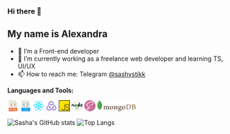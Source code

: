 ### Hi there 👋
## My name is Alexandra

- 🔭 I’m a Front-end developer
- 🌱 I’m currently working as a freelance web developer and learning TS, UI/UX
- 📫 How to reach me: Telegram [@sashystikk](https://t.me/sashystikk)

**Languages and Tools:**

<code><img height="25" src="https://github.com/alexandra-stepanova/alexandra-stepanova/blob/main/assets/10714751421536080157.svg"></code>
<code><img height="25" src="https://github.com/alexandra-stepanova/alexandra-stepanova/blob/main/assets/16738931111536080149-128.png"></code>
<code><img height="25" src="https://github.com/alexandra-stepanova/alexandra-stepanova/blob/main/assets/9159770461553750379.svg"></code>
<code><img height="25" src="https://github.com/alexandra-stepanova/alexandra-stepanova/blob/main/assets/icons8-redux-48.png"></code>
<code><img height="25" src="https://github.com/alexandra-stepanova/alexandra-stepanova/blob/main/assets/js.png"></code>
<code><img height="25" src="https://github.com/alexandra-stepanova/alexandra-stepanova/blob/main/assets/nodejs.svg"></code>
<code><img height="25" src="https://github.com/alexandra-stepanova/alexandra-stepanova/blob/main/assets/sass.png"></code>
<code><img height="25" src="https://github.com/alexandra-stepanova/alexandra-stepanova/blob/main/assets/17459301571551942128.svg"></code>


![Sasha's GitHub stats](https://github-readme-stats.vercel.app/api?username=alexandra-stepanova&show_icons=true&theme=vue)
![Top Langs](https://github-readme-stats.vercel.app/api/top-langs/?username=alexandra-stepanova&layout=compact&theme=vue)
